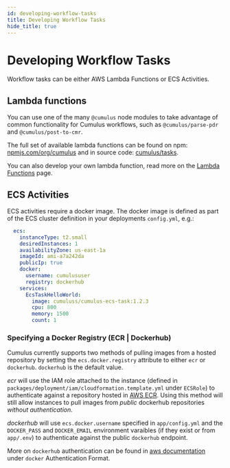 ```yaml
---
id: developing-workflow-tasks
title: Developing Workflow Tasks
hide_title: true
---
```


# Developing Workflow Tasks
Workflow tasks can be either AWS Lambda Functions or ECS Activities.

## Lambda functions

You can use one of the many `@cumulus` node modules to take advantage of common functionality for Cumulus workflows, such as `@cumulus/parse-pdr` and `@cumulus/post-to-cmr`.

The full set of available lambda functions can be found on npm: [npmjs.com/org/cumulus](https://www.npmjs.com/org/cumulus) and in source code: [cumulus/tasks](https://github.com/nasa/cumulus/tree/master/tasks).

You can also develop your own lambda function, read more on the [Lambda Functions](workflows/lambda.md) page.

## ECS Activities

ECS activities require a docker image. The docker image is defined as part of the ECS cluster definition in your deployments `config.yml`, e.g.:

```yaml
  ecs:
    instanceType: t2.small
    desiredInstances: 1
    availabilityZone: us-east-1a
    imageId: ami-a7a242da
    publicIp: true
    docker:
      username: cumulususer
      registry: dockerhub
    services:
      EcsTaskHelloWorld:
        image: cumuluss/cumulus-ecs-task:1.2.3
        cpu: 800
        memory: 1500
        count: 1
```

### Specifying a Docker Registry (ECR | Dockerhub)

Cumulus currently supports two methods of pulling images from a hosted repository by setting the `ecs.docker.registry` attribute to either `ecr` or `dockerhub`. `dockerhub` is the default value.

*ecr* will use the IAM role attached to the instance (defined in `packages/deployment/iam/cloudformation.template.yml` under `ECSRole`) to authenticate against a repository hosted in [AWS ECR](https://docs.aws.amazon.com/AmazonECR/latest/userguide/what-is-ecr.html). Using this method will still allow instances to pull images from *public* dockerhub repositories *without authentication.*

*dockerhub* will use `ecs.docker.username` specified in `app/config.yml` and the `DOCKER_PASS` and `DOCKER_EMAIL` environment varaibles (if they exist or from `app/.env`) to authenticate against the public `dockerhub` endpoint.

More on `dockerhub` authentication can be found in [aws documentation](https://docs.aws.amazon.com/AmazonECS/latest/developerguide/private-auth-container-instances.html) under `docker` Authentication Format.
